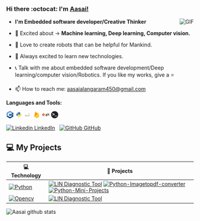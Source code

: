 ### Hi there :octocat: I'm [Aasai!]()

<img align="right" alt="GIF" src="https://media.giphy.com/media/Ah3zHH7hvsSB2/giphy.gif" />

- **I'm Embedded software developer/Creative Thinker**  

- 🌱 Excited about -> **Machine learning, Deep learning, Computer vision.**
-  :robot: Love to create robots that can be helpful for Mankind.
-  :calendar: Always excited to learn new technologies.
-  :telephone_receiver: Talk with me about embedded software development/Deep learning/computer vision/Robotics.
If you like my works, give a :star:
- 📫 How to reach me: aasaialangaram450@gmail.com 

**Languages and Tools:**  

<code><img height="20" src="https://raw.githubusercontent.com/github/explore/80688e429a7d4ef2fca1e82350fe8e3517d3494d/topics/cpp/cpp.png"></code>
<code><img height="20" src="https://raw.githubusercontent.com/github/explore/80688e429a7d4ef2fca1e82350fe8e3517d3494d/topics/python/python.png"></code>
<code><img height="20" src="https://raw.githubusercontent.com/github/explore/80688e429a7d4ef2fca1e82350fe8e3517d3494d/topics/mysql/mysql.png"></code>
<code><img height="20" src="https://raw.githubusercontent.com/github/explore/80688e429a7d4ef2fca1e82350fe8e3517d3494d/topics/firebase/firebase.png"></code>
<code><img height="20" src="https://raw.githubusercontent.com/github/explore/80688e429a7d4ef2fca1e82350fe8e3517d3494d/topics/git/git.png"></code>
<code><img height="20" src="https://raw.githubusercontent.com/github/explore/80688e429a7d4ef2fca1e82350fe8e3517d3494d/topics/terminal/terminal.png"></code>

[![Linkedin](https://i.stack.imgur.com/gVE0j.png) LinkedIn](https://www.linkedin.com/in/aasaialangaram-%F0%9F%A4%96-b614b2a2/)
&nbsp; [![GitHub](https://i.stack.imgur.com/tskMh.png) GitHub](https://github.com/AasaiAlangaram) 

## 💻 My Projects
<!-- START OF PROFILE STACK, DO NOT REMOVE -->
| 💻 **Technology** | 🚀 **Projects** |
|-|-|
| [![Python](https://img.shields.io/static/v1?label=&message=Python&color=3C78A9&logo=python&logoColor=FFFFFF)](https://www.python.org/) | [![LIN Diagnostic Tool](https://img.shields.io/static/v1?label=LIN-Diagnostic-Tool&message=%20&color=000605&logo=github&logoColor=white&labelColor=000605)](https://github.com/AasaiAlangaram/Python-LIN-Diagnostic-Tool) [![Python-Imagetopdf-converter](https://img.shields.io/static/v1?label=Python-Imagetopdf-converter&message=%20&color=000605&logo=github&logoColor=white&labelColor=000605)](https://github.com/AasaiAlangaram/Python-GUI-for-img2pdf-converter) [![Python-Mini-Projects](https://img.shields.io/static/v1?label=Python-Mini-Projects&message=%20&color=000605&logo=github&logoColor=white&labelColor=000605)](https://github.com/AasaiAlangaram/Python-Mini-Projects) |
| [![Opencv](https://img.shields.io/static/v1?label=&message=Opencv&color=3C78A9&logo=Opencv&logoColor=FFFFFF)](https://opencv.org/) | [![LIN Diagnostic Tool](https://img.shields.io/static/v1?label=LIN-Diagnostic-Tool&message=%20&color=000605&logo=github&logoColor=white&labelColor=000605)](https://github.com/AasaiAlangaram/Python-LIN-Diagnostic-Tool) |

![Aasai github stats](https://github-readme-stats.vercel.app/api?username=AasaiAlangaram&show_icons=true&hide_border=true)

<!--
**AasaiAlangaram/AasaiAlangaram** is a ✨ _special_ ✨ repository because its `README.md` (this file) appears on your GitHub profile.

Here are some ideas to get you started:

- 🔭 I’m currently working on Embedded software development 
- 🌱 I’m currently learning ...
- 👯 I’m looking to collaborate on ...
- 🤔 I’m looking for help with ...
- 💬 Ask me about ...
- 📫 How to reach me: ...
- 😄 Pronouns: ...
- ⚡ Fun fact: ...
**1996** :baby: :arrow_right: **2000 ~ 2012**(school) :school: :arrow_right: **2013 ~ 2017**(Bachelor in Electronics engineering) :boy: :arrow_right: **2017** ~ :office: 
-->

